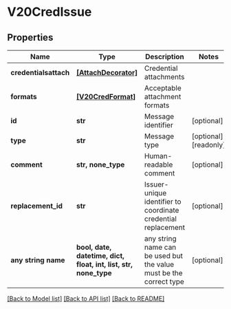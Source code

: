 # V20CredIssue


## Properties
Name | Type | Description | Notes
------------ | ------------- | ------------- | -------------
**credentialsattach** | [**[AttachDecorator]**](AttachDecorator.md) | Credential attachments | 
**formats** | [**[V20CredFormat]**](V20CredFormat.md) | Acceptable attachment formats | 
**id** | **str** | Message identifier | [optional] 
**type** | **str** | Message type | [optional] [readonly] 
**comment** | **str, none_type** | Human-readable comment | [optional] 
**replacement_id** | **str** | Issuer-unique identifier to coordinate credential replacement | [optional] 
**any string name** | **bool, date, datetime, dict, float, int, list, str, none_type** | any string name can be used but the value must be the correct type | [optional]

[[Back to Model list]](../README.md#documentation-for-models) [[Back to API list]](../README.md#documentation-for-api-endpoints) [[Back to README]](../README.md)


